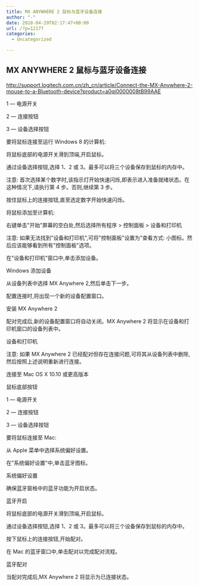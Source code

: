 ```yaml
---
title: MX ANYWHERE 2 鼠标与蓝牙设备连接
author: "-"
date: 2018-04-29T02:17:47+00:00
url: /?p=12177
categories:
  - Uncategorized

---
```

## MX ANYWHERE 2 鼠标与蓝牙设备连接
http://support.logitech.com.cn/zh_cn/article/Connect-the-MX-Anywhere-2-mouse-to-a-Bluetooth-device?product=a0qi0000008tB99AAE

1 — 电源开关
  
2 — 连接按钮
  
3 — 设备选择按钮

要将鼠标连接至运行 Windows 8 的计算机: 

将鼠标底部的电源开关滑到顶端,开启鼠标。
  
通过设备选择按钮,选择 1、2 或 3。最多可以将三个设备保存到鼠标的内存中。
  
注意: 首次选择某个数字时,该指示灯开始快速闪烁,即表示进入准备就绪状态。在这种情况下,请执行第 4 步。否则,继续第 3 步。
  
按住鼠标上的连接按钮,直至选定数字开始快速闪烁。
  
将鼠标添加至计算机: 
  
右键单击"开始"屏幕的空白处,然后选择所有程序 > 控制面板 > 设备和打印机

注意: 如果无法找到"设备和打印机",可将"控制面板"设置为"查看方式: 小图标。然后应该能够看到所有"控制面板"选项。
  
在"设备和打印机"窗口中,单击添加设备。
  
Windows 添加设备

从设备列表中选择 MX Anywhere 2,然后单击下一步。
  
配置连接时,将出现一个新的设备配置窗口。
  
安装 MX Anywhere 2

配对完成后,新的设备配置窗口将自动关闭。MX Anywhere 2 将显示在设备和打印机窗口的设备列表中。
  
设备和打印机

注意: 如果 MX Anywhere 2 已经配对但存在连接问题,可将其从设备列表中删除,然后按照上述说明重新进行连接。
  
连接至 Mac OS X 10.10 或更高版本
  
鼠标底部按钮

1 — 电源开关
  
2 — 连接按钮
  
3 — 设备选择按钮

要将鼠标连接至 Mac: 

从 Apple 菜单中选择系统偏好设置。
  
在"系统偏好设置"中,单击蓝牙图标。
  
系统偏好设置

确保蓝牙窗格中的蓝牙功能为开启状态。
  
蓝牙开启

将鼠标底部的电源开关滑到顶端,开启鼠标。
  
通过设备选择按钮,选择 1、2 或 3。最多可以将三个设备保存到鼠标的内存中。
  
按下鼠标上的连接按钮,开始配对。
  
在 Mac 的蓝牙窗口中,单击配对以完成配对流程。
  
蓝牙配对

当配对完成后,MX Anywhere 2 将显示为已连接状态。
